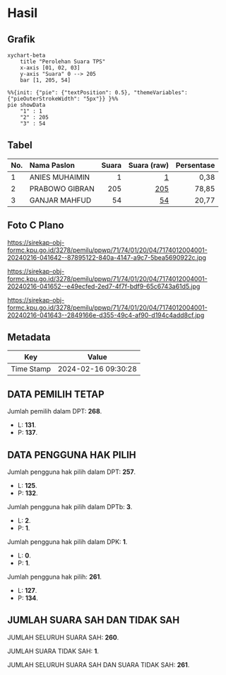 # Hasil

## Grafik

```mermaid
xychart-beta
    title "Perolehan Suara TPS"
    x-axis [01, 02, 03]
    y-axis "Suara" 0 --> 205
    bar [1, 205, 54]
```

```mermaid
%%{init: {"pie": {"textPosition": 0.5}, "themeVariables": {"pieOuterStrokeWidth": "5px"}} }%%
pie showData
    "1" : 1
    "2" : 205
    "3" : 54
```

## Tabel

| No. | Nama Paslon    | Suara | Suara (raw) | Persentase |
|:--- |:-------------- | -----:| -----------:| ----------:|
| 1   | ANIES MUHAIMIN | 1     | [1][p-1]    | 0,38       |
| 2   | PRABOWO GIBRAN | 205   | [205][p-2]  | 78,85      |
| 3   | GANJAR MAHFUD  | 54    | [54][p-3]   | 20,77      |


[p-1]: https://github.com/gigit-pemilu/pemilu-2024-71-sulawesi-utara/blob/main/pilpres/hitung-suara/sub/71-sulawesi-utara/sub/74-kota-kotamobagu/sub/01-kotamobagu-utara/sub/2004-sia/sub/001-tps/sub/paslon-1.txt
[p-2]: https://github.com/gigit-pemilu/pemilu-2024-71-sulawesi-utara/blob/main/pilpres/hitung-suara/sub/71-sulawesi-utara/sub/74-kota-kotamobagu/sub/01-kotamobagu-utara/sub/2004-sia/sub/001-tps/sub/paslon-2.txt
[p-3]: https://github.com/gigit-pemilu/pemilu-2024-71-sulawesi-utara/blob/main/pilpres/hitung-suara/sub/71-sulawesi-utara/sub/74-kota-kotamobagu/sub/01-kotamobagu-utara/sub/2004-sia/sub/001-tps/sub/paslon-3.txt

## Foto C Plano

https://sirekap-obj-formc.kpu.go.id/3278/pemilu/ppwp/71/74/01/20/04/7174012004001-20240216-041642--87895122-840a-4147-a9c7-5bea5690922c.jpg

https://sirekap-obj-formc.kpu.go.id/3278/pemilu/ppwp/71/74/01/20/04/7174012004001-20240216-041652--e49ecfed-2ed7-4f7f-bdf9-65c6743a61d5.jpg

https://sirekap-obj-formc.kpu.go.id/3278/pemilu/ppwp/71/74/01/20/04/7174012004001-20240216-041643--2849166e-d355-49c4-af90-d194c4add8cf.jpg


## Metadata

| Key        | Value               |
| ---------- | ------------------- |
| Time Stamp | 2024-02-16 09:30:28 |


## DATA PEMILIH TETAP

Jumlah pemilih dalam DPT: **268**.
 * L: **131**.
 * P: **137**.

## DATA PENGGUNA HAK PILIH

Jumlah pengguna hak pilih dalam DPT: **257**.
 * L: **125**.
 * P: **132**.

Jumlah pengguna hak pilih dalam DPTb: **3**.
 * L: **2**.
 * P: **1**.

Jumlah pengguna hak pilih dalam DPK: **1**.
 * L: **0**.
 * P: **1**.

Jumlah pengguna hak pilih: **261**.
 * L: **127**.
 * P: **134**.

## JUMLAH SUARA SAH DAN TIDAK SAH

JUMLAH SELURUH SUARA SAH: **260**.

JUMLAH SUARA TIDAK SAH: **1**.

JUMLAH SELURUH SUARA SAH DAN SUARA TIDAK SAH: **261**.


